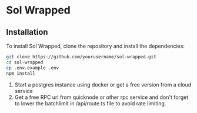 # Sol Wrapped

## Installation

To install Sol Wrapped, clone the repository and install the dependencies:

```bash
git clone https://github.com/yourusername/sol-wrapped.git
cd sol-wrapped
cp .env.example .env
npm install
```
1. Start a postgres instance using docker or get a free version from a cloud service
2. Get a free RPC url from quicknode or other rpc service and don't forget to lower the batchlimit
in /api/route.ts file to avoid rate limiting.



